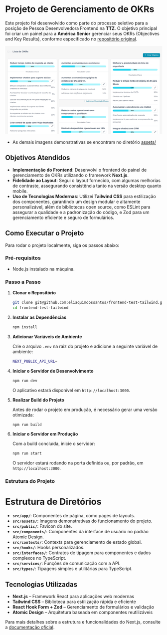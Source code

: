# Projeto de Gerenciamento de OKRs  

Este projeto foi desenvolvido como parte do processo seletivo para a posição de Pessoa Desenvolvedora Frontend na **TTZ**. O objetivo principal foi criar um painel para a **América Senior** gerenciar seus OKRs (Objectives and Key Results), conforme especificado no [repositório original](https://github.com/tootz-solucoes/frontend-test).  

![Painel](/assets/painel.png)

- As demais imagens demonstrativas se encontram no diretório [assets/](/assets)

## Objetivos Atendidos  

- **Implementação do Frontend**: Desenvolvi o frontend do painel de gerenciamento de OKRs utilizando o framework **Next.js**.  
- **Fidelidade ao Layout**: Segui o layout fornecido, com algumas melhorias de contraste, assegurando consistência tanto na versão desktop quanto mobile.  
- **Uso de Tecnologias Modernas**: Utilizei **Tailwind CSS** para estilização dos componentes, garantindo um design modular e altamente personalizável, além de bibliotecas open source, como ESLint para assegurar a qualidade e a padronização do código, e Zod para um gerenciamento eficiente e seguro de formulários.

## Como Executar o Projeto  

Para rodar o projeto localmente, siga os passos abaixo:  

### Pré-requisitos  

- Node.js instalado na máquina.  

### Passo a Passo  

1. **Clonar o Repositório**  

   ```bash
   git clone git@github.com:eliaquimdossantos/frontend-test-tailwind.git
   cd frontend-test-tailwind
   ```  

2. **Instalar as Dependências**  

   ```bash
   npm install
   ```  

3. **Adicionar Variáveis de Ambiente**  

   Crie o arquivo `.env` na raiz do projeto e adicione a seguinte variável de ambiente:  
   ```bash
   NEXT_PUBLIC_API_URL=
   ```  

4. **Iniciar o Servidor de Desenvolvimento**  

   ```bash
   npm run dev
   ```  

   O aplicativo estará disponível em `http://localhost:3000`.  

5. **Realizar Build do Projeto**  

   Antes de rodar o projeto em produção, é necessário gerar uma versão otimizada:  
   
   ```bash
   npm run build
   ```  

6. **Iniciar o Servidor em Produção**  

   Com a build concluída, inicie o servidor:  
   
   ```bash
   npm run start
   ```  

   O servidor estará rodando na porta definida ou, por padrão, em `http://localhost:3000`.  

### Estrutura do Projeto  

# Estrutura de Diretórios

- **`src/app/`**: Componentes de página, como pages de layouts.  
- **`src/assets/`**: Imagens demonstrativas do funcionamento do projeto.
- **`src/public/`**: Favicon do site.
- **`src/components/`**: Componentes da interface de usuário no padrão Atomic Design.  
- **`src/contexts/`**: Contexts para gerenciamento de estado global.  
- **`src/hooks/`**: Hooks personalizados.  
- **`src/interfaces/`**: Contratos de tipagem para componentes e dados complexos no TypeScript.  
- **`src/services/`**: Funções de comunicação com a API.  
- **`src/types/`**: Tipagens simples e utilitárias para TypeScript.  

## Tecnologias Utilizadas  

- **Next.js** – Framework React para aplicações web modernas  
- **Tailwind CSS** – Biblioteca para estilização rápida e eficiente  
- **React Hook Form + Zod** – Gerenciamento de formulários e validação  
- **Atomic Design** – Arquitetura baseada em componentes reutilizáveis  

Para mais detalhes sobre a estrutura e funcionalidades do Next.js, consulte a [documentação oficial](https://nextjs.org/docs).  
